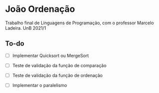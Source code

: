 # João Ordenação

Trabalho final de Linguagens de Programação, com o professor Marcelo Ladeira. UnB 2021/1

## To-do

- [ ] Implementar Quicksort ou MergeSort

- [ ] Teste de validação da função de comparação

- [ ] Teste de validação da função de ordenação

- [ ] Implementar o paralelismo
